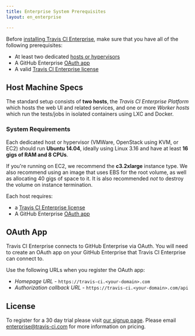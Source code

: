 ```yaml
---
title: Enterprise System Prerequisites
layout: en_enterprise

---
```


Before [installing Travis CI Enterprise](/user/enterprise/installation/), make
sure that you have all of the following prerequisites:  

- At least two dedicated [hosts or hypervisors](#host-machine-specs)
- A GitHub Enterprise [OAuth app](#OAuth-app)
- A valid [Travis CI Enterprise license](#license)

## Host Machine Specs

The standard setup consists of **two hosts**, the *Travis CI Enterprise
Platform* which hosts the web UI and related services, and one or more
*Worker hosts* which run the tests/jobs in isolated containers using LXC
and Docker.

### System Requirements

Each dedicated host or hypervisor (VMWare, OpenStack using KVM, or EC2) should
run **Ubuntu 14.04**, ideally using Linux 3.16 and have at least **16 gigs of
RAM and 8 CPUs**.

If you're running on EC2, we recommend the **c3.2xlarge** instance type. We also
recommend using an image that uses EBS for the root volume, as well as
allocating 40 gigs of space to it. It is also recommended _not_ to destroy the
volume on instance termination.

Each host requires:

- a [Travis CI Enterprise license](#license)
- A GitHub Enterprise [OAuth app](#OAuth-app)

## OAuth App

Travis CI Enterprise connects to GitHub Enterprise via OAuth. You will need to
create an OAuth app on your GitHub Enterprise that Travis CI Enterprise can
connect to.

<!-- TODO: link to GH OAuth app -->

Use the following URLs when you register the OAuth app:

- *Homepage URL* - `https://travis-ci.<your-domain>.com`
- *Authorization callback URL* - `https://travis-ci.<your-domain>.com/api`

## License

To register for a 30 day trial please visit
<a href="https://enterprise.travis-ci.com/signup">our signup page</a>.
Please email [enterprise@travis-ci.com](mailto:enterprise@travis-ci.com) for
more information on pricing.
